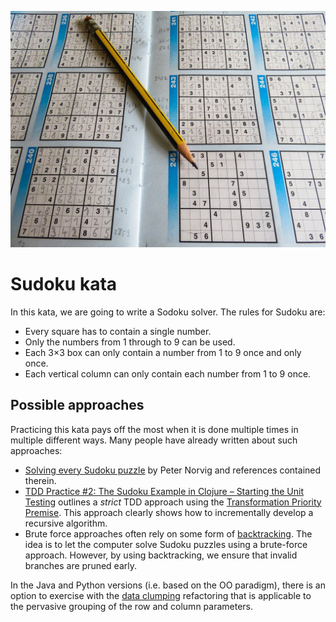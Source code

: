 ![Sudoku](./assets/sudoku.jpg)

# Sudoku kata

In this kata, we are going to write a Sodoku solver.
The rules for Sudoku are:

- Every square has to contain a single number.
- Only the numbers from 1 through to 9 can be used.
- Each 3×3 box can only contain a number from 1 to 9 once and only once.
- Each vertical column can only contain each number from 1 to 9 once.

## Possible approaches

Practicing this kata pays off the most when it is done multiple times in 
multiple different ways. Many people have already written about such approaches:

- [Solving every Sudoku puzzle](http://norvig.com/sudoku.html) by Peter Norvig and
  references contained therein.
- [TDD Practice #2: The Sudoku Example in Clojure – Starting the Unit Testing](https://www.linkedin.com/pulse/tdd-practice-2-sudoku-example-clojure-starting-unit-testing-viana-/)
  outlines a _strict_ TDD approach using the [Transformation Priority Premise](https://blog.cleancoder.com/uncle-bob/2013/05/27/TheTransformationPriorityPremise.html).
  This approach clearly shows how to incrementally develop a recursive algorithm.
- Brute force approaches often rely on some form of [backtracking](https://github.com/zhendrikse/tdd/wiki/Coding-Katas#katas-using-backtracking-algorithms).
  The idea is to let the computer solve Sudoku puzzles using a brute-force approach. However, by using backtracking, we ensure that invalid branches are pruned early.
  

In the Java and Python versions (i.e. based on the OO paradigm), there 
is an option to exercise with the [data clumping](https://refactoring.guru/smells/data-clumps) refactoring 
that is applicable to the pervasive grouping of the row and column parameters.

